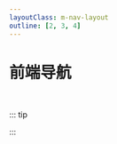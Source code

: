 ```yaml
---
layoutClass: m-nav-layout
outline: [2, 3, 4]
---
```


<script setup>
import { NAV_DATA } from './data'
import  MNavLinks from '../../.vitepress/components/MNavLinks.vue'
</script>
<style src="./index.scss"></style>

# 前端导航

<MNavLinks v-for="{title, items} in NAV_DATA" :title="title" :items="items"/>

<br />

::: tip

:::
